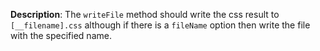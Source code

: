 __Description__: The `writeFile` method should write the css result to `[__filename].css` although if there is a `fileName` option then write the file with the specified name.